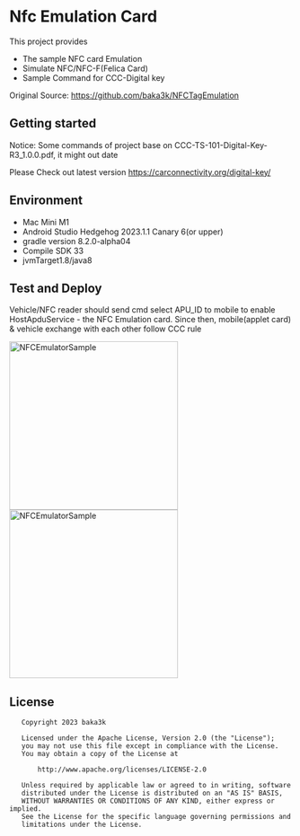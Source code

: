 # Nfc Emulation Card
This project provides
-   The sample NFC card Emulation
-   Simulate NFC/NFC-F(Felica Card)
-   Sample Command for CCC-Digital key

Original Source: https://github.com/baka3k/NFCTagEmulation

## Getting started
Notice: Some commands of project base on CCC-TS-101-Digital-Key-R3_1.0.0.pdf, it might out date

Please Check out latest version https://carconnectivity.org/digital-key/

## Environment
-   Mac Mini M1
-   Android Studio Hedgehog 2023.1.1 Canary 6(or upper)
-   gradle version 8.2.0-alpha04
-   Compile SDK 33
-   jvmTarget1.8/java8

## Test and Deploy

Vehicle/NFC reader should send cmd select APU_ID to mobile to enable HostApduService - the NFC Emulation card.
Since then, mobile(applet card) & vehicle exchange with each other follow CCC rule

<img src="https://github.com/baka3k/NFCTagEmulation/blob/main/resources/sample.png" alt="NFCEmulatorSample" style="width:300px;"/>
<img src="https://github.com/baka3k/NFCTagEmulation/blob/main/resources/sample.gif" alt="NFCEmulatorSample" style="width:300px;"/>

## License
```
   Copyright 2023 baka3k

   Licensed under the Apache License, Version 2.0 (the "License");
   you may not use this file except in compliance with the License.
   You may obtain a copy of the License at

       http://www.apache.org/licenses/LICENSE-2.0

   Unless required by applicable law or agreed to in writing, software
   distributed under the License is distributed on an "AS IS" BASIS,
   WITHOUT WARRANTIES OR CONDITIONS OF ANY KIND, either express or implied.
   See the License for the specific language governing permissions and
   limitations under the License.
```
